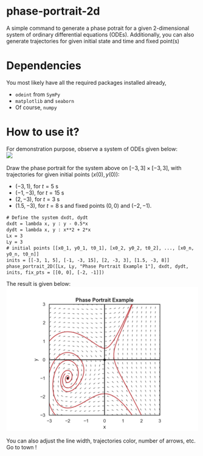 # phase-portrait-2d

A simple command to generate a phase potrait for a given 2-dimensional system of ordinary differential equations (ODEs). 
Additionally, you can also generate trajectories for given initial state and time and fixed point(s)



# Dependencies
You most likely have all the required packages installed already,
* `odeint` from `SymPy`
* `matplotlib` and `seaborn`
* Of course, `numpy`

# How to use it?
For demonstration purpose, observe a system of ODEs given below:\
<img src="https://latex.codecogs.com/png.latex?%5Cdpi%7B150%7D%20%5Cbg_black%20%5Clarge%20%5Cbegin%7Balign*%7D%20%5Cdfrac%7Bdx%7D%7Bdt%7D%26%3Dy-%5Cdfrac%7Bx%7D%7B2%7D%5C%5C%20%5Cdfrac%7Bdy%7D%7Bdt%7D%26%3Dx%5E2&plus;2x%20%5Cend%7Balign*%7D">

Draw the phase portrait for the system above on $[-3,3]\times [-3,3]$, with trajectories for given initial points $(x(0), y(0))$:
- $(-3, 1)$, for $t=5$ s
- $(-1, -3)$, for $t=15$ s
- $(2, -3)$, for $t=3$ s
- $(1.5, -3)$, for $t=8$ s
and fixed points $(0,0)$ and $(-2,-1)$.

```
# Define the system dxdt, dydt
dxdt = lambda x, y : y - 0.5*x
dydt = lambda x, y : x**2 + 2*x
Lx = 3
Ly = 3
# initial points [[x0_1, y0_1, t0_1], [x0_2, y0_2, t0_2], ..., [x0_n, y0_n, t0_n]]
inits = [[-3, 1, 5], [-1, -3, 15], [2, -3, 3], [1.5, -3, 8]] 
phase_portrait_2D([Lx, Ly, "Phase Portrait Example 1"], dxdt, dydt, inits, fix_pts = [[0, 0], [-2, -1]])
```

The result is given below:\
![Phase Portrait Example 1](/pp1.png)


You can also adjust the line width, trajectories color, number of arrows, etc. Go to town !
